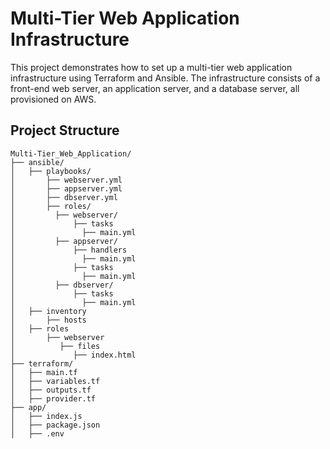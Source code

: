# Multi-Tier Web Application Infrastructure

This project demonstrates how to set up a multi-tier web application infrastructure using Terraform and Ansible. The infrastructure consists of a front-end web server, an application server, and a database server, all provisioned on AWS.

## Project Structure

```plaintext
Multi-Tier_Web_Application/
├── ansible/
│   ├── playbooks/
│       ├── webserver.yml
│       ├── appserver.yml
│       ├── dbserver.yml
│       ├── roles/
│         ├── webserver/
│             ├── tasks
│               ├── main.yml
│         ├── appserver/
│             ├── handlers
│               ├── main.yml
│             ├── tasks
│               ├── main.yml
│         ├── dbserver/
│             ├── tasks
│               ├── main.yml
│   ├── inventory
│       ├── hosts
│   ├── roles
│       ├── webserver
│          ├── files
│             ├── index.html 
├── terraform/
│   ├── main.tf
│   ├── variables.tf
│   ├── outputs.tf
│   ├── provider.tf
├── app/
│   ├── index.js
│   ├── package.json
│   ├── .env

